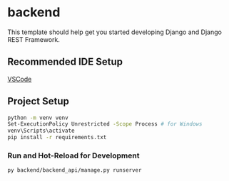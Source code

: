 # backend

This template should help get you started developing Django and Django REST Framework.

## Recommended IDE Setup

[VSCode](https://code.visualstudio.com/)

## Project Setup

```sh
python -m venv venv
Set-ExecutionPolicy Unrestricted -Scope Process # for Windows
venv\Scripts\activate
pip install -r requirements.txt
```

### Run and Hot-Reload for Development

```sh
py backend/backend_api/manage.py runserver
```
